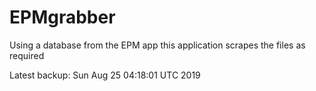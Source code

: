 # EPMgrabber
Using a database from the EPM app this application scrapes the files as required


Latest backup: Sun Aug 25 04:18:01 UTC 2019
